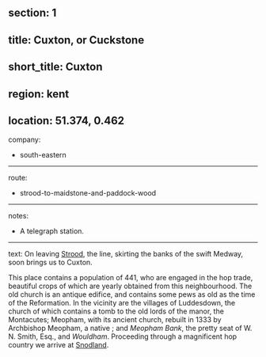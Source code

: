 section: 1
----
title: Cuxton, or Cuckstone
----
short_title: Cuxton
----
region: kent
----
location: 51.374, 0.462
----
company:
- south-eastern
----
route:
- strood-to-maidstone-and-paddock-wood
----
notes:
- A telegraph station.
----
text: On leaving [Strood](/stations/strood), the line, skirting the banks of the swift Medway, soon brings us to Cuxton.

This place contains a population of 441, who are engaged in the hop trade, beautiful crops of which are yearly obtained from this neighbourhood. The old church is an antique edifice, and contains some pews as old as the time of the Reformation. In the vicinity are the villages of Luddesdown, the church of which contains a tomb to the old lords of the manor, the Montacutes; Meopham, with its ancient church, rebuilt in 1333 by Archbishop Meopham, a native ; and *Meopham Bank*, the pretty seat of W. N. Smith, Esq., and *Wouldham*. Proceeding through a magnificent hop country we arrive at [Snodland](/stations/snodland).
